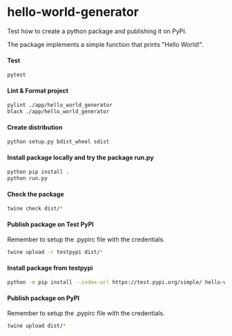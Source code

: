# hello-world-generator
Test how to create a python package and publishing it on PyPI.

The package implements a simple function that prints "Hello World!".

#### Test
```bash
pytest
```

#### Lint & Format project
```bash
pylint ./app/hello_world_generator
black ./app/hello_world_generator
```

#### Create distribution
```bash
python setup.py bdist_wheel sdist
```

#### Install package locally and try the package run.py
```bash
python pip install .
python run.py
```

#### Check the package
```bash
twine check dist/*
```

#### Publish package on Test PyPI
Remember to setup the .pypirc file with the credentials.
```bash
twine upload -r testpypi dist/*
```

#### Install package from testpypi
```bash
python -m pip install --index-url https://test.pypi.org/simple/ hello-world-generator
```

#### Publish package on PyPI
Remember to setup the .pypirc file with the credentials.
```bash
twine upload dist/*
```